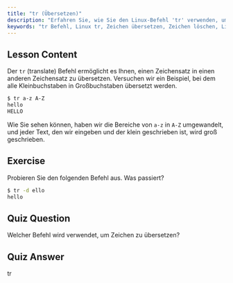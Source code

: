 ```yaml
---
title: "tr (Übersetzen)"
description: "Erfahren Sie, wie Sie den Linux-Befehl 'tr' verwenden, um Zeichen zu übersetzen und zu löschen. Verstehen Sie die Zeichenübersetzung mit Beispielen und Übungen. Beginnen Sie Ihre Linux-Reise!"
keywords: "tr Befehl, Linux tr, Zeichen übersetzen, Zeichen löschen, Linux Tutorial, Linux für Anfänger, Linux Anleitung"
---
```


## Lesson Content

Der `tr` (translate) Befehl ermöglicht es Ihnen, einen Zeichensatz in einen anderen Zeichensatz zu übersetzen. Versuchen wir ein Beispiel, bei dem alle Kleinbuchstaben in Großbuchstaben übersetzt werden.

```bash
$ tr a-z A-Z
hello
HELLO
```

Wie Sie sehen können, haben wir die Bereiche von `a-z` in `A-Z` umgewandelt, und jeder Text, den wir eingeben und der klein geschrieben ist, wird groß geschrieben.

## Exercise

Probieren Sie den folgenden Befehl aus. Was passiert?

```bash
$ tr -d ello
hello
```

## Quiz Question

Welcher Befehl wird verwendet, um Zeichen zu übersetzen?

## Quiz Answer

tr
